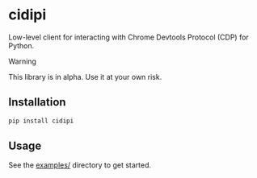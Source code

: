 # cidipi

Low-level client for interacting with Chrome Devtools Protocol (CDP) for Python.

> [!WARNING]
> This library is in alpha. Use it at your own risk.

## Installation

```bash
pip install cidipi
```

## Usage

See the [examples/](https://github.com/aprilahijriyan/cidipi/tree/main/examples) directory to get started.
